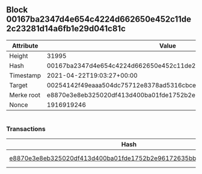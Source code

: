 ## Block 00167ba2347d4e654c4224d662650e452c11de2c23281d14a6fb1e29d041c81c

Attribute | Value
--- | ---
Height | 31995
Hash | 00167ba2347d4e654c4224d662650e452c11de2c23281d14a6fb1e29d041c81c
Timestamp | 2021-04-22T19:03:27+00:00
Target | 00254142f49eaaa504dc75712e8378ad5316cbcead634704b3734b6271167cc4
Merke root | e8870e3e8eb325020df413d400ba01fde1752b2e96172635bb36244a6f430579
Nonce | 1916919246

```

```

### Transactions

Hash | Amount
--- | ---
[e8870e3e8eb325020df413d400ba01fde1752b2e96172635bb36244a6f430579](e8870e3e8eb325020df413d400ba01fde1752b2e96172635bb36244a6f430579.md) | 10.00000000 SKEPTI 
